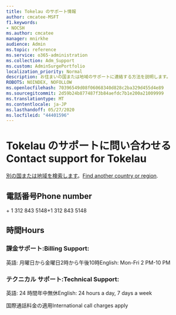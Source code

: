 ```yaml
---
title: Tokelau のサポート情報
author: cmcatee-MSFT
f1.keywords:
- NOCSH
ms.author: cmcatee
manager: mnirkhe
audience: Admin
ms.topic: reference
ms.service: o365-administration
ms.collection: Adm_Support
ms.custom: AdminSurgePortfolio
localization_priority: Normal
description: お住まいの国または地域のサポートに連絡する方法を説明します。
ROBOTS: NOINDEX, NOFOLLOW
ms.openlocfilehash: 70396549d08f06068340d828c2ba329d455d4e89
ms.sourcegitcommit: 2d59b24b877487f3b84aefdc7b1e200a21009999
ms.translationtype: MT
ms.contentlocale: ja-JP
ms.lasthandoff: 05/27/2020
ms.locfileid: "44401596"
---
```

# <a name="contact-support-for-tokelau"></a><span data-ttu-id="4a70d-103">Tokelau のサポートに問い合わせる</span><span class="sxs-lookup"><span data-stu-id="4a70d-103">Contact support for Tokelau</span></span>

<span data-ttu-id="4a70d-104">[別の国または地域を検索します](../contact-support-for-business-products.md)。</span><span class="sxs-lookup"><span data-stu-id="4a70d-104">[Find another country or region](../contact-support-for-business-products.md).</span></span>

## <a name="phone-number"></a><span data-ttu-id="4a70d-105">電話番号</span><span class="sxs-lookup"><span data-stu-id="4a70d-105">Phone number</span></span>
<span data-ttu-id="4a70d-106">+ 1 312 843 5148</span><span class="sxs-lookup"><span data-stu-id="4a70d-106">+1 312 843 5148</span></span>

## <a name="hours"></a><span data-ttu-id="4a70d-107">時間</span><span class="sxs-lookup"><span data-stu-id="4a70d-107">Hours</span></span>
### <a name="billing-support"></a><span data-ttu-id="4a70d-108">課金サポート:</span><span class="sxs-lookup"><span data-stu-id="4a70d-108">Billing Support:</span></span>

<span data-ttu-id="4a70d-109">英語: 月曜日から金曜日2時から午後10時</span><span class="sxs-lookup"><span data-stu-id="4a70d-109">English: Mon-Fri 2 PM-10 PM</span></span>

### <a name="technical-support"></a><span data-ttu-id="4a70d-110">テクニカル サポート:</span><span class="sxs-lookup"><span data-stu-id="4a70d-110">Technical Support:</span></span>

<span data-ttu-id="4a70d-111">英語: 24 時間年中無休</span><span class="sxs-lookup"><span data-stu-id="4a70d-111">English: 24 hours a day, 7 days a week</span></span>

<span data-ttu-id="4a70d-112">国際通話料金の適用</span><span class="sxs-lookup"><span data-stu-id="4a70d-112">International call charges apply</span></span>
